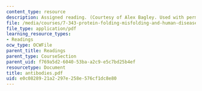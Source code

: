 ```yaml
---
content_type: resource
description: Assigned reading. (Courtesy of Alex Bagley. Used with permission.)
file: /media/courses/7-343-protein-folding-misfolding-and-human-disease-fall-2004/e0c0828921a2297e258e576cf1dc8e80_antibodies.pdf
file_type: application/pdf
learning_resource_types:
- Readings
ocw_type: OCWFile
parent_title: Readings
parent_type: CourseSection
parent_uid: f769a5d2-6040-53ba-a2c9-e5c7bd25b4ef
resourcetype: Document
title: antibodies.pdf
uid: e0c08289-21a2-297e-258e-576cf1dc8e80
---
```

